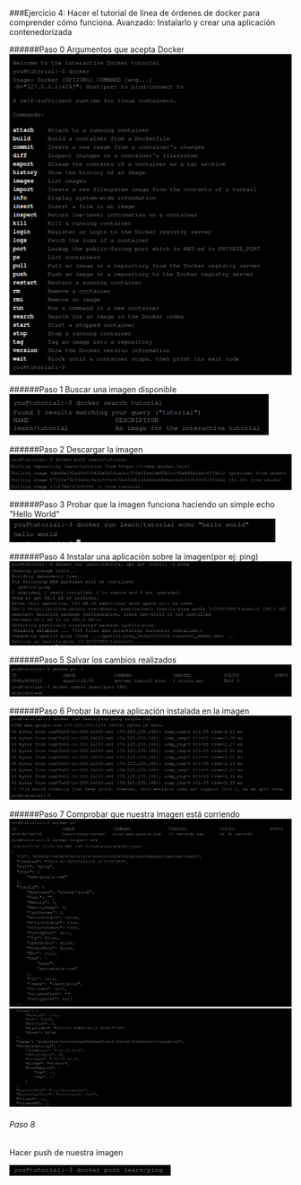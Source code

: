 ###Ejercicio 4: Hacer el tutorial de línea de órdenes de docker para comprender cómo funciona. Avanzado: Instalarlo y crear una aplicación contenedorizada

######Paso 0
Argumentos que acepta Docker
![](paso0.png)

######Paso 1
Buscar una imagen disponible
![](paso1.png)

######Paso 2
Descargar la imagen
![](paso2.png)

######Paso 3
Probar que la imagen funciona haciendo un simple echo "Hello World"
![](paso3.png)

######Paso 4
Instalar una aplicación sobre la imagen(por ej: ping)
![](paso4.png)

######Paso 5
Salvar los cambios realizados
![](paso5.png)

######Paso 6
Probar la nueva aplicación instalada en la imagen
![](paso6.png)

######Paso 7
Comprobar que nuestra imagen está corriendo
![](paso7-1.png)
![](paso7-2.png)

###### Paso 8
Hacer push de nuestra imagen

![](paso8.png)